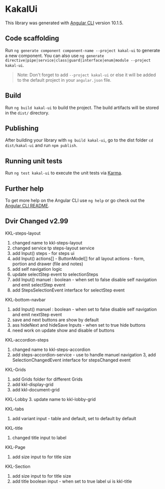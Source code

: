 # KakalUi

This library was generated with [Angular CLI](https://github.com/angular/angular-cli) version 10.1.5.

## Code scaffolding

Run `ng generate component component-name --project kakal-ui` to generate a new component. You can also use `ng generate directive|pipe|service|class|guard|interface|enum|module --project kakal-ui`.
> Note: Don't forget to add `--project kakal-ui` or else it will be added to the default project in your `angular.json` file. 

## Build

Run `ng build kakal-ui` to build the project. The build artifacts will be stored in the `dist/` directory.

## Publishing

After building your library with `ng build kakal-ui`, go to the dist folder `cd dist/kakal-ui` and run `npm publish`.

## Running unit tests

Run `ng test kakal-ui` to execute the unit tests via [Karma](https://karma-runner.github.io).

## Further help

To get more help on the Angular CLI use `ng help` or go check out the [Angular CLI README](https://github.com/angular/angular-cli/blob/master/README.md).

## Dvir Changed v2.99

KKL-steps-layout

1. changed name to kkl-steps-layout
2. changed service tp steps-layout service
3. add Input() steps - for steps ui
4. add Input() actions[] - ButtonModel[] for all layout actions - form, portion and drawer (file and notes)
5. add self navigation logic
6. update selectStep event to selectionSteps
5. add Input() manuel : boolean - when set to false disable self navigation and emit selectStep event
6. add StepsSelectionEvent interface for selectStep event

KKL-bottom-navbar

1. add Input() manuel : boolean - when set to false disable self navigation and emit nextStep event
2. save and next buttons are show by default
3. ass hideNext and hideSave Inputs - when set to true hide buttons
4. need work on update show and disable of buttons

KKL-accordion-steps

1. changed name to kkl-steps-accordion
2. add steps-accordion-service - use to handle manuel navigation
3, add SelectionChangedEvent interface for stepsChanged event


KKL-Grids

1. add Grids folder for different Grids
2. add kkl-display-grid
3. add kkl-document-grid 

KKL-Lobby
3. update name to kkl-lobby-grid

KKL-tabs

1. add variant input - table and default, set to default by default

KKL-title

1. changed title input to label

KKL-Page

1. add size input to for title size

KKL-Section

1. add size input to for title size
2. add title boolean input - when set to true label ui is kkl-title 
